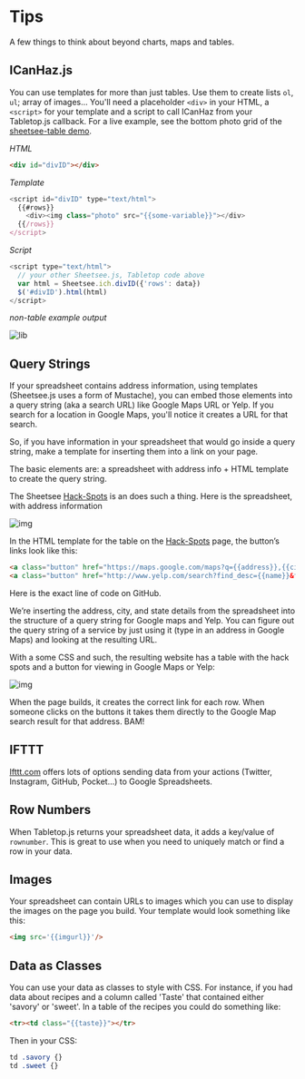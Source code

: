 # Tips

A few things to think about beyond charts, maps and tables.

## ICanHaz.js

You can use templates for more than just tables. Use them to create lists `ol`, `ul`; array of images... You'll need a placeholder `<div>` in your HTML, a `<script>` for your template and a script to call ICanHaz from your Tabletop.js callback. For a live example, see the bottom photo grid of the [sheetsee-table demo](../demos/demo-table.html).
  
_HTML_

```HTML
<div id="divID"></div>
```

_Template_

```JavaScript
<script id="divID" type="text/html">
  {{#rows}}
    <div><img class="photo" src="{{some-variable}}"></div>
  {{/rows}}
</script>
```

_Script_

```JavaScript
<script type="text/html">
  // your other Sheetsee.js, Tabletop code above
  var html = Sheetsee.ich.divID({'rows': data})
  $('#divID').html(html)
</script>
```

_non-table example output_

![lib](http://jlord.s3.amazonaws.com/wp-content/uploads/lending-ss.png)

## Query Strings

If your spreadsheet contains address information, using templates (Sheetsee.js uses a form of Mustache), you can embed those elements into a query string (aka a search URL) like Google Maps URL or Yelp. If you search for a location in Google Maps, you'll notice it creates a URL for that search.

So, if you have information in your spreadsheet that would go inside a query string, make a template for inserting them into a link on your page.

The basic elements are: a spreadsheet with address info + HTML template to create the query string.

The Sheetsee [Hack-Spots](jlord.github.io/hack-spots) is an does such a thing. Here is the spreadsheet, with address information

![img](http://jlord.s3.amazonaws.com/wp-content/uploads/Screen-Shot-2013-09-15-at-6.49.19-PM.png)

In the HTML template for the table on the [Hack-Spots](jlord.github.io/hack-spots) page, the button’s links look like this:

```HTML
<a class="button" href="https://maps.google.com/maps?q={{address}},{{city}},{{state}}" target="_blank">View in Google Maps</a>
<a class="button" href="http://www.yelp.com/search?find_desc={{name}}&find_loc={{city}},{{state}}" target="_blank">Find on Yelp</a>
```
Here is the exact line of code on GitHub.

We’re inserting the address, city, and state details from the spreadsheet into the structure of a query string for Google maps and Yelp. You can figure out the query string of a service by just using it (type in an address in Google Maps) and looking at the resulting URL.

With a some CSS and such, the resulting website has a table with the hack spots and a button for viewing in Google Maps or Yelp:

![img](http://jlord.s3.amazonaws.com/wp-content/uploads/Screen-Shot-2013-09-15-at-6.43.54-PM.png)

When the page builds, it creates the correct link for each row. When someone clicks on the buttons it takes them directly to the Google Map search result for that address. BAM!

## IFTTT

[Ifttt.com](http://www.ifttt.com) offers lots of options sending data from your actions (Twitter, Instagram, GitHub, Pocket...) to Google Spreadsheets.

## Row Numbers

When Tabletop.js returns your spreadsheet data, it adds a key/value of `rownumber`. This is great to use when you need to uniquely match or find a row in your data.

## Images

Your spreadsheet can contain URLs to images which you can use to display the images on the page you build. Your template would look something like this:

```HTML
<img src='{{imgurl}}'/>
```

## Data as Classes

You can use your data as classes to style with CSS. For instance, if you had data about recipes and a column called 'Taste' that contained either 'savory' or 'sweet'. In a table of the recipes you could do something like:

```HTML
<tr><td class="{{taste}}"></tr>
```

Then in your CSS:

```CSS
td .savory {}
td .sweet {}
```
